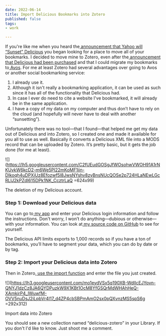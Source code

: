 ```yaml
---
date: 2022-06-14
title: Import Delicious Bookmarks into Zotero
published: false
tags:
- work

---
```

If you're like me when you heard the[ announcement that Yahoo will “Sunset” Delicious](http://techcrunch.com/2010/12/16/is-yahoo-shutting-down-del-icio-us) you began looking for a place to move all of your bookmarks. I decided to move mine to Zotero, even after the[ announcement that Delicious had been purchased](http://detnews.com/article/20110427/BIZ04/104270423/YouTube-founders-buy-bookmark-site-Delicious-from-Yahoo) and that I could migrate my bookmarks to[ Avos](http://www.avos.com/). For me at least Zotero had several advantages over going to Avos or another social bookmarking service:

1. I already use it.
2. Although it isn't really a bookmarking application, it can be used as such since it has all of the functionality that Delicious had.
3. In case I ever do need to cite a website I've bookmarked, it will already be in the same application.
4. I have a copy of my data on my computer and thus don’t have to rely on the cloud (and hopefully will never have to deal with another “sunsetting”).

Unfortunately there was no tool—that I found—that helped me get my data out of Delicious and into Zotero, so I created one and made it available for you all to use as well. Basically it converts a Delicious XML file into a MODS record that can be uploaded by Zotero. It’s pretty basic, but it gets the job done (for me at least).

![](https://lh5.googleusercontent.com/C2fUEudGOSgJfWOsohwVWOH91A1rNKUvkW6kcD2-m6We5Pl22mKoMF1iin-DIkoqh4uDPXiUz8Efozwf5l8JwsNYshv8zyBnsNUcQOSe2p724HLaNEwLGcRLlJ2kPZdI615DPk1NK_CcztrLaQ =624x99)

The deletion of my Delicious account.

### **Step 1: Download your Delicious data**

You can go to[ my app](http://stevenccherry2.appspot.com/) and enter your Delicious login information and follow the instructions. Don't worry, I won’t do anything—dubious or otherwise—with your information. You can look at[ my source code on GitHub](https://github.com/sccherry/Delicious-Zotero-Converter) to see for yourself.

The Delicious API limits exports to 1,000 records so if you have a ton of bookmarks, you’ll have to segment your data, which you can do by date or by tag.

### **Step 2: Import your Delicious data into Zotero**

Then in Zotero,[ use the import function](http://www.zotero.org/support/getting_stuff_into_your_library#importing_records_from_other_reference_tools) and enter the file you just created.

![](https://lh3.googleusercontent.com/mo1eydVSx5q190XB-WdlIcEJYovn-QNYJ1dzCz8JA6QYDPuzkW9X1KBt1OcM8YfGSQrMdWHAhHeQ-XAmkirP4_lWuwfM-OVV5nuDsJ2iLpbVr4I17_d4ZP4cbSBPmAmO2sx0pQXvnzMS5spS6g =292x312)

Import data into Zotero

You should see a new collection named “delicious-zotero” in your Library. If you don't I'd like to know. Just shoot me a comment.